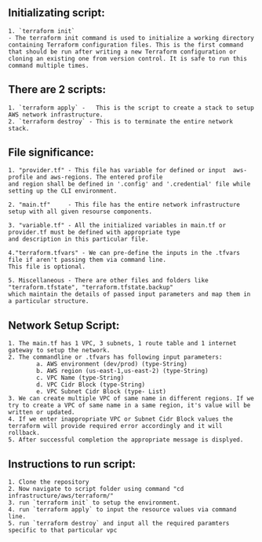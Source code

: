 ## Initializating script:

    1. `terraform init` 
    - The terraform init command is used to initialize a working directory containing Terraform configuration files. This is the first command that should be run after writing a new Terraform configuration or cloning an existing one from version control. It is safe to run this command multiple times.


## There are 2 scripts:

    1. `terraform apply` -   This is the script to create a stack to setup AWS network infrastructure.
    2. `terraform destroy` - This is to terminate the entire network stack.

## File significance:

    1. "provider.tf" - This file has variable for defined or input  aws-profile and aws-regions. The entered profile                                   and region shall be defined in '.config' and '.credential' file while setting up the CLI environment.
    
    2. "main.tf"     - This file has the entire network infrastructure setup with all given resourse components.
    
    3. "variable.tf" - All the initialized variables in main.tf or provider.tf must be defined with appropriate type                      and description in this particular file.
    
    4."terraform.tfvars" - We can pre-define the inputs in the .tfvars file if aren't passing them via command line. 
    This file is optional.
    
    5. Miscellaneous - There are other files and folders like "terraform.tfstate", "terraform.tfstate.backup"                        which maintain the details of passed input parameters and map them in a particular structure.


## Network Setup Script:
    
    1. The main.tf has 1 VPC, 3 subnets, 1 route table and 1 internet gateway to setup the network.
    2. The commandline or .tfvars has following input parameters:
            a. AWS environment (dev/prod) (type-String)
            b. AWS region (us-east-1,us-east-2) (type-String)
            c. VPC Name (type-String)
            d. VPC Cidr Block (type-String)
            e. VPC Subnet Cidr Block (type- List)
    3. We can create multiple VPC of same name in different regions. If we try to create a VPC of same name in a same region, it's value will be written or updated.
    4. If we enter inappropriate VPC or Subnet Cidr Block values the terraform will provide required error accordingly and it will rollback.
    5. After successful completion the appropriate message is displyed.

## Instructions to run script:

    1. Clone the repository
    2. Now navigate to script folder using command "cd infrastructure/aws/terraform/"
    3. run `terraform init` to setup the environment.
    4. run `terraform apply` to input the resource values via command line.
    5. run `terraform destroy` and input all the required paramters  specific to that particular vpc